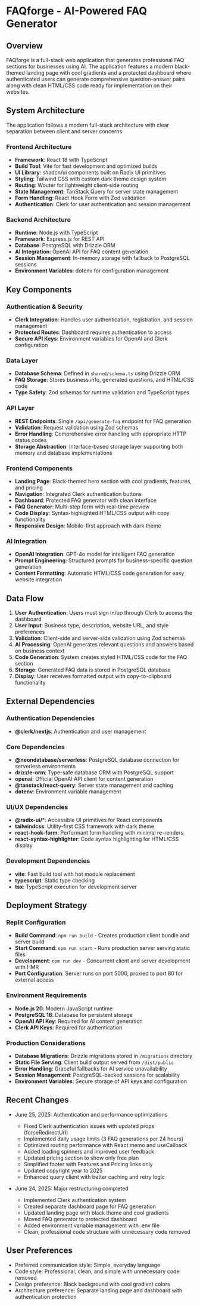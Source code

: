 # FAQforge - AI-Powered FAQ Generator

## Overview

FAQforge is a full-stack web application that generates professional FAQ sections for businesses using AI. The application features a modern black-themed landing page with cool gradients and a protected dashboard where authenticated users can generate comprehensive question-answer pairs along with clean HTML/CSS code ready for implementation on their websites.

## System Architecture

The application follows a modern full-stack architecture with clear separation between client and server concerns:

### Frontend Architecture
- **Framework**: React 18 with TypeScript
- **Build Tool**: Vite for fast development and optimized builds
- **UI Library**: shadcn/ui components built on Radix UI primitives
- **Styling**: Tailwind CSS with custom dark theme design system
- **Routing**: Wouter for lightweight client-side routing
- **State Management**: TanStack Query for server state management
- **Form Handling**: React Hook Form with Zod validation
- **Authentication**: Clerk for user authentication and session management

### Backend Architecture
- **Runtime**: Node.js with TypeScript
- **Framework**: Express.js for REST API
- **Database**: PostgreSQL with Drizzle ORM
- **AI Integration**: OpenAI API for FAQ content generation
- **Session Management**: In-memory storage with fallback to PostgreSQL sessions
- **Environment Variables**: dotenv for configuration management

## Key Components

### Authentication & Security
- **Clerk Integration**: Handles user authentication, registration, and session management
- **Protected Routes**: Dashboard requires authentication to access
- **Secure API Keys**: Environment variables for OpenAI and Clerk configuration

### Data Layer
- **Database Schema**: Defined in `shared/schema.ts` using Drizzle ORM
- **FAQ Storage**: Stores business info, generated questions, and HTML/CSS code
- **Type Safety**: Zod schemas for runtime validation and TypeScript types

### API Layer
- **REST Endpoints**: Single `/api/generate-faq` endpoint for FAQ generation
- **Validation**: Request validation using Zod schemas
- **Error Handling**: Comprehensive error handling with appropriate HTTP status codes
- **Storage Abstraction**: Interface-based storage layer supporting both memory and database implementations

### Frontend Components
- **Landing Page**: Black-themed hero section with cool gradients, features, and pricing
- **Navigation**: Integrated Clerk authentication buttons
- **Dashboard**: Protected FAQ generator with clean interface
- **FAQ Generator**: Multi-step form with real-time preview
- **Code Display**: Syntax-highlighted HTML/CSS output with copy functionality
- **Responsive Design**: Mobile-first approach with dark theme

### AI Integration
- **OpenAI Integration**: GPT-4o model for intelligent FAQ generation
- **Prompt Engineering**: Structured prompts for business-specific question generation
- **Content Formatting**: Automatic HTML/CSS code generation for easy website integration

## Data Flow

1. **User Authentication**: Users must sign in/up through Clerk to access the dashboard
2. **User Input**: Business type, description, website URL, and style preferences
3. **Validation**: Client-side and server-side validation using Zod schemas
4. **AI Processing**: OpenAI generates relevant questions and answers based on business context
5. **Code Generation**: System creates styled HTML/CSS code for the FAQ section
6. **Storage**: Generated FAQ data is stored in PostgreSQL database
7. **Display**: User receives formatted output with copy-to-clipboard functionality

## External Dependencies

### Authentication Dependencies
- **@clerk/nextjs**: Authentication and user management

### Core Dependencies
- **@neondatabase/serverless**: PostgreSQL database connection for serverless environments
- **drizzle-orm**: Type-safe database ORM with PostgreSQL support
- **openai**: Official OpenAI API client for content generation
- **@tanstack/react-query**: Server state management and caching
- **dotenv**: Environment variable management

### UI/UX Dependencies
- **@radix-ui/***: Accessible UI primitives for React components
- **tailwindcss**: Utility-first CSS framework with dark theme
- **react-hook-form**: Performant form handling with minimal re-renders
- **react-syntax-highlighter**: Code syntax highlighting for HTML/CSS display

### Development Dependencies
- **vite**: Fast build tool with hot module replacement
- **typescript**: Static type checking
- **tsx**: TypeScript execution for development server

## Deployment Strategy

### Replit Configuration
- **Build Command**: `npm run build` - Creates production client bundle and server build
- **Start Command**: `npm run start` - Runs production server serving static files
- **Development**: `npm run dev` - Concurrent client and server development with HMR
- **Port Configuration**: Server runs on port 5000, proxied to port 80 for external access

### Environment Requirements
- **Node.js 20**: Modern JavaScript runtime
- **PostgreSQL 16**: Database for persistent storage
- **OpenAI API Key**: Required for AI content generation
- **Clerk API Keys**: Required for authentication

### Production Considerations
- **Database Migrations**: Drizzle migrations stored in `/migrations` directory
- **Static File Serving**: Client build output served from `/dist/public`
- **Error Handling**: Graceful fallbacks for AI service unavailability
- **Session Management**: PostgreSQL-backed sessions for scalability
- **Environment Variables**: Secure storage of API keys and configuration

## Recent Changes

- June 25, 2025: Authentication and performance optimizations
  - Fixed Clerk authentication issues with updated props (forceRedirectUrl)
  - Implemented daily usage limits (3 FAQ generations per 24 hours)
  - Optimized routing performance with React.memo and useCallback
  - Added loading spinners and improved user feedback
  - Updated pricing section to show only free plan
  - Simplified footer with Features and Pricing links only
  - Updated copyright year to 2025
  - Enhanced query client with better caching and retry logic

- June 24, 2025: Major restructuring completed
  - Implemented Clerk authentication system
  - Created separate dashboard page for FAQ generation
  - Updated landing page with black theme and cool gradients
  - Moved FAQ generator to protected dashboard
  - Added environment variable management with .env file
  - Clean, professional code structure with unnecessary code removed

## User Preferences

- Preferred communication style: Simple, everyday language
- Code style: Professional, clean, and simple with unnecessary code removed
- Design preference: Black background with cool gradient colors
- Architecture preference: Separate landing page and dashboard with authentication protection